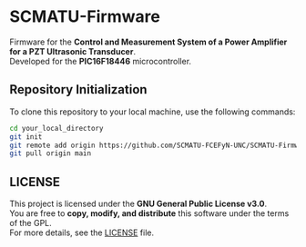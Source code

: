 # SCMATU-Firmware

Firmware for the **Control and Measurement System of a Power Amplifier for a PZT Ultrasonic Transducer**.  
Developed for the **PIC16F18446** microcontroller.

## Repository Initialization

To clone this repository to your local machine, use the following commands:

```bash
cd your_local_directory
git init
git remote add origin https://github.com/SCMATU-FCEFyN-UNC/SCMATU-Firmware.git
git pull origin main
```

## LICENSE
This project is licensed under the **GNU General Public License v3.0**.  
You are free to **copy, modify, and distribute** this software under the terms of the GPL.  
For more details, see the [LICENSE](./LICENSE) file. 
